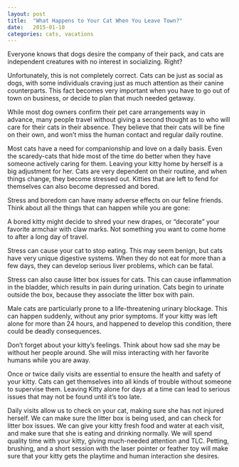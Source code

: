 ```yaml
---
layout: post
title:  "What Happens to Your Cat When You Leave Town?"
date:   2015-01-10
categories: cats, vacations
---
```


Everyone knows that dogs desire the company of their pack, and cats are independent creatures with no interest in socializing. Right?

Unfortunately, this is not completely correct. Cats can be just as social as dogs, with some individuals craving just as much attention as their canine counterparts. This fact becomes very important when you have to go out of town on business, or decide to plan that much needed getaway. 

While most dog owners confirm their pet care arrangements way in advance, many people travel without giving a second thought as to who will care for their cats in their absence.  They believe that their cats will be fine on their own, and won’t miss the human contact and regular daily routine.

Most cats have a need for companionship and love on a daily basis. Even the scaredy-cats that hide most of the time do better when they have someone actively caring for them.  Leaving your kitty home by herself is a big adjustment for her.  Cats are very dependent on their routine, and when things change, they become stressed out. Kitties that are left to fend for themselves can also become depressed and bored.

Stress and boredom can have many adverse effects on our feline friends. Think about all the things that can happen while you are gone:


  A bored kitty might decide to shred your new drapes, or “decorate” your favorite armchair with claw marks.  Not something you want to come home to after a long day of travel. 

  Stress can cause your cat to stop eating. This may seem benign, but cats have very unique digestive systems. When they do not eat for more than a few days, they can develop serious liver problems, which can be fatal. 
 
  Stress can also cause litter box issues for cats. This can cause inflammation in the bladder, which results in pain during urination. Cats begin to urinate outside the box, because they associate the litter box with pain. 

  Male cats are particularly prone to a life-threatening urinary blockage. This can happen suddenly, without any prior symptoms. If your kitty was left alone for more than 24 hours, and happened to develop this condition, there could be deadly consequences. 

Don’t forget about your kitty’s feelings. Think about how sad she may be without her people around. She will miss interacting with her favorite humans while you are away.

Once or twice daily visits are essential to ensure the health and safety of your kitty. Cats can get themselves into all kinds of trouble without someone to supervise them. Leaving Kitty alone for days at a time can lead to serious issues that may not be found until it’s too late.

Daily visits allow us to check on your cat, making sure she has not injured herself. We can make sure the litter box is being used, and can check for litter box issues. We can give your kitty fresh food and water at each visit, and make sure that she is eating and drinking normally. We will spend quality time with your kitty, giving much-needed attention and TLC. Petting, brushing, and a short session with the laser pointer or feather toy will make sure that your kitty gets the playtime and human interaction she desires. 
